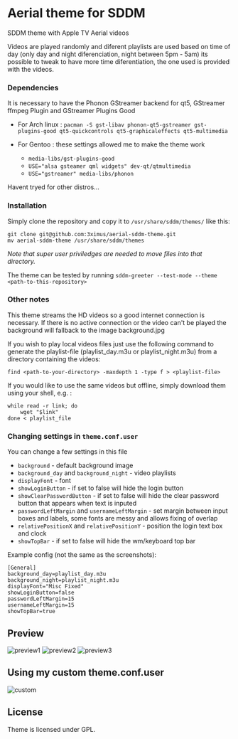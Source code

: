 # Aerial theme for SDDM

SDDM theme with Apple TV Aerial videos

Videos are played randomly and diferent playlists are used based on time of day (only day and night diferenciation, night between 5pm - 5am) its possible to tweak to have more time diferentiation, the one used is provided with the videos.


### Dependencies

It is necessary to have the Phonon GStreamer backend for qt5, GStreamer ffmpeg Plugin and GStreamer Plugins Good
- For Arch linux : `pacman -S gst-libav phonon-qt5-gstreamer gst-plugins-good qt5-quickcontrols qt5-graphicaleffects qt5-multimedia`
- For Gentoo : these settings allowed me to make the theme work

    * `media-libs/gst-plugins-good`
    * `USE="alsa gsteamer qml widgets" dev-qt/qtmultimedia`
    * `USE="gstreamer" media-libs/phonon`

Havent tryed for other distros...

### Installation

Simply clone the repository and copy it to `/usr/share/sddm/themes/` like this:
```
git clone git@github.com:3ximus/aerial-sddm-theme.git
mv aerial-sddm-theme /usr/share/sddm/themes
```
*Note that super user priviledges are needed to move files into that directory.*

The theme can be tested by running `sddm-greeter --test-mode --theme <path-to-this-repository>`

### Other notes

This theme streams the HD videos so a good internet connection is necessary.
If there is no active connection or the video can't be played the background will fallback to the image background.jpg

If you wish to play local videos files just use the following command to generate the playlist-file (playlist_day.m3u or playlist_night.m3u) from a directory containing the videos:

`find <path-to-your-directory> -maxdepth 1 -type f > <playlist-file>`

If you would like to use the same videos but offline, simply download them using your shell, e.g. :

```
while read -r link; do
    wget "$link"
done < playlist_file
```

### Changing settings in `theme.conf.user`

You can change a few settings in this file
- `background` - default background image
- `background_day` and `background_night` - video playlists
- `displayFont` - font
- `showLoginButton` - if set to false will hide the login button
- `showClearPasswordButton` - if set to false will hide the clear password button that appears when text is inputed
- `passwordLeftMargin` and `usernameLeftMargin` - set margin between input boxes and labels, some fonts are messy and allows fixing of overlap
- `relativePositionX` and `relativePositionY` - position the login text box and clock
- `showTopBar` - if set to false will hide the wm/keyboard top bar

Example config (not the same as the screenshots):

```
[General]
background_day=playlist_day.m3u
background_night=playlist_night.m3u
displayFont="Misc Fixed"
showLoginButton=false
passwordLeftMargin=15
usernameLeftMargin=15
showTopBar=true
```

## Preview

![preview1](screens/preview1.gif)
![preview2](screens/preview2.gif)
![preview3](screens/preview3.gif)

## Using my custom theme.conf.user

![custom](screens/custom.gif)

## License

Theme is licensed under GPL.

